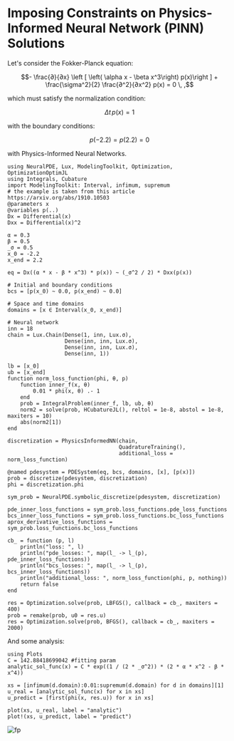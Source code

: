 # Imposing Constraints on Physics-Informed Neural Network (PINN) Solutions

Let's consider the Fokker-Planck equation:

```math
- \frac{∂}{∂x} \left [ \left( \alpha x - \beta x^3\right) p(x)\right ] + \frac{\sigma^2}{2} \frac{∂^2}{∂x^2} p(x) = 0 \, ,
```

which must satisfy the normalization condition:

```math
\Delta t \, p(x) = 1
```

with the boundary conditions:

```math
p(-2.2) = p(2.2) = 0
```

with Physics-Informed Neural Networks.

```@example fokkerplank
using NeuralPDE, Lux, ModelingToolkit, Optimization, OptimizationOptimJL
using Integrals, Cubature
import ModelingToolkit: Interval, infimum, supremum
# the example is taken from this article https://arxiv.org/abs/1910.10503
@parameters x
@variables p(..)
Dx = Differential(x)
Dxx = Differential(x)^2

α = 0.3
β = 0.5
_σ = 0.5
x_0 = -2.2
x_end = 2.2

eq = Dx((α * x - β * x^3) * p(x)) ~ (_σ^2 / 2) * Dxx(p(x))

# Initial and boundary conditions
bcs = [p(x_0) ~ 0.0, p(x_end) ~ 0.0]

# Space and time domains
domains = [x ∈ Interval(x_0, x_end)]

# Neural network
inn = 18
chain = Lux.Chain(Dense(1, inn, Lux.σ),
                  Dense(inn, inn, Lux.σ),
                  Dense(inn, inn, Lux.σ),
                  Dense(inn, 1))

lb = [x_0]
ub = [x_end]
function norm_loss_function(phi, θ, p)
    function inner_f(x, θ)
        0.01 * phi(x, θ) .- 1
    end
    prob = IntegralProblem(inner_f, lb, ub, θ)
    norm2 = solve(prob, HCubatureJL(), reltol = 1e-8, abstol = 1e-8, maxiters = 10)
    abs(norm2[1])
end

discretization = PhysicsInformedNN(chain,
                                   QuadratureTraining(),
                                   additional_loss = norm_loss_function)

@named pdesystem = PDESystem(eq, bcs, domains, [x], [p(x)])
prob = discretize(pdesystem, discretization)
phi = discretization.phi

sym_prob = NeuralPDE.symbolic_discretize(pdesystem, discretization)

pde_inner_loss_functions = sym_prob.loss_functions.pde_loss_functions
bcs_inner_loss_functions = sym_prob.loss_functions.bc_loss_functions
aprox_derivative_loss_functions = sym_prob.loss_functions.bc_loss_functions

cb_ = function (p, l)
    println("loss: ", l)
    println("pde_losses: ", map(l_ -> l_(p), pde_inner_loss_functions))
    println("bcs_losses: ", map(l_ -> l_(p), bcs_inner_loss_functions))
    println("additional_loss: ", norm_loss_function(phi, p, nothing))
    return false
end

res = Optimization.solve(prob, LBFGS(), callback = cb_, maxiters = 400)
prob = remake(prob, u0 = res.u)
res = Optimization.solve(prob, BFGS(), callback = cb_, maxiters = 2000)
```

And some analysis:

```@example fokkerplank
using Plots
C = 142.88418699042 #fitting param
analytic_sol_func(x) = C * exp((1 / (2 * _σ^2)) * (2 * α * x^2 - β * x^4))

xs = [infimum(d.domain):0.01:supremum(d.domain) for d in domains][1]
u_real = [analytic_sol_func(x) for x in xs]
u_predict = [first(phi(x, res.u)) for x in xs]

plot(xs, u_real, label = "analytic")
plot!(xs, u_predict, label = "predict")
```

![fp](https://user-images.githubusercontent.com/12683885/129405830-3d00c24e-adf1-443b-aa36-6af0e5305821.png)

